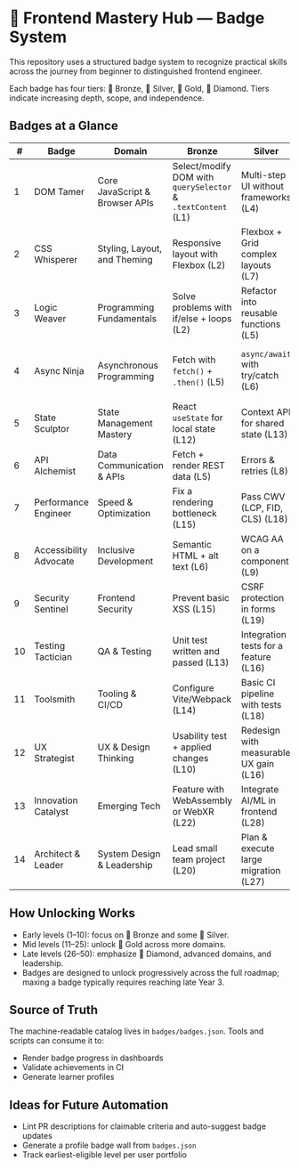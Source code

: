 # 🏅 Frontend Mastery Hub — Badge System

This repository uses a structured badge system to recognize practical skills across the journey from beginner to distinguished frontend engineer.

Each badge has four tiers: 🥉 Bronze, 🥈 Silver, 🥇 Gold, 💎 Diamond. Tiers indicate increasing depth, scope, and independence.

## Badges at a Glance

| # | Badge | Domain | Bronze | Silver | Gold | Diamond |
|---|-------|--------|--------|--------|------|---------|
| 1 | DOM Tamer | Core JavaScript & Browser APIs | Select/modify DOM with `querySelector` & `.textContent` (L1) | Multi-step UI without frameworks (L4) | Event delegation + perf optimizations (L10) | Fully interactive app using only vanilla JS + DOM APIs (L20+) |
| 2 | CSS Whisperer | Styling, Layout, and Theming | Responsive layout with Flexbox (L2) | Flexbox + Grid complex layouts (L7) | Pixel-perfect accessible build from Figma (L12) | Publish responsive design system with theming & dark mode (L22+) |
| 3 | Logic Weaver | Programming Fundamentals | Solve problems with if/else + loops (L2) | Refactor into reusable functions (L5) | Efficient algorithms with better Big O (L14) | Personal utility library used across projects (L28+) |
| 4 | Async Ninja | Asynchronous Programming | Fetch with `fetch()` + `.then()` (L5) | `async/await` with try/catch (L6) | Parallelism with `Promise.all()` + caching (L15) | Architect advanced async flows (retry, cancel, offline-first) (L25+) |
| 5 | State Sculptor | State Management Mastery | React `useState` for local state (L12) | Context API for shared state (L13) | Optimized Redux/Zustand patterns (L17) | Multi-domain state across micro-frontends (L26+) |
| 6 | API Alchemist | Data Communication & APIs | Fetch + render REST data (L5) | Errors & retries (L8) | Integrate REST + GraphQL (L18) | Type-safe APIs with tRPC/GraphQL subs (L28+) |
| 7 | Performance Engineer | Speed & Optimization | Fix a rendering bottleneck (L15) | Pass CWV (LCP, FID, CLS) (L18) | Reduce bundle size by 30%+ (L23) | Performance budget enforced in CI/CD (L30+) |
| 8 | Accessibility Advocate | Inclusive Development | Semantic HTML + alt text (L6) | WCAG AA on a component (L9) | WCAG AAA on multi-step flow (L20) | Audit & improve full design system (L27+) |
| 9 | Security Sentinel | Frontend Security | Prevent basic XSS (L15) | CSRF protection in forms (L19) | Secure OAuth2/OIDC flow (L24) | Zero-trust frontend architecture (L35+) |
| 10 | Testing Tactician | QA & Testing | Unit test written and passed (L13) | Integration tests for a feature (L16) | >90% coverage with unit + E2E (L22) | Full testing strategy (unit/integration/E2E/contract) (L29+) |
| 11 | Toolsmith | Tooling & CI/CD | Configure Vite/Webpack (L14) | Basic CI pipeline with tests (L18) | Custom build plugin or CLI (L25) | Monorepo pipeline with CI/CD (L33+) |
| 12 | UX Strategist | UX & Design Thinking | Usability test + applied changes (L10) | Redesign with measurable UX gain (L16) | Lead full UX review (L24) | Org-level UX research strategy (L38+) |
| 13 | Innovation Catalyst | Emerging Tech | Feature with WebAssembly or WebXR (L22) | Integrate AI/ML in frontend (L28) | Ship AR/VR-capable web app (L36) | Invent a novel frontend tech (L45+) |
| 14 | Architect & Leader | System Design & Leadership | Lead small team project (L20) | Plan & execute large migration (L27) | Cross-team architecture leadership (L34) | Define org-wide technical strategy (L50) |

## How Unlocking Works

- Early levels (1–10): focus on 🥉 Bronze and some 🥈 Silver.
- Mid levels (11–25): unlock 🥇 Gold across more domains.
- Late levels (26–50): emphasize 💎 Diamond, advanced domains, and leadership.
- Badges are designed to unlock progressively across the full roadmap; maxing a badge typically requires reaching late Year 3.

## Source of Truth

The machine-readable catalog lives in `badges/badges.json`. Tools and scripts can consume it to:
- Render badge progress in dashboards
- Validate achievements in CI
- Generate learner profiles

## Ideas for Future Automation

- Lint PR descriptions for claimable criteria and auto-suggest badge updates
- Generate a profile badge wall from `badges.json`
- Track earliest-eligible level per user portfolio